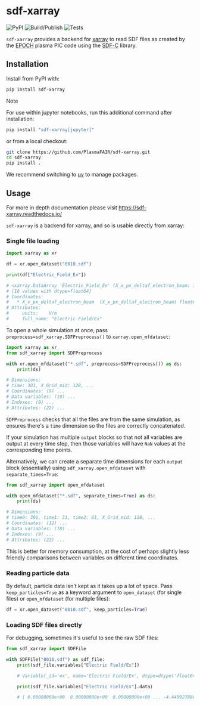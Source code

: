 # sdf-xarray

![PyPI](https://img.shields.io/pypi/v/sdf-xarray?color=blue)
![Build/Publish](https://github.com/PlasmaFAIR/sdf-xarray/actions/workflows/build_publish.yml/badge.svg)
![Tests](https://github.com/PlasmaFAIR/sdf-xarray/actions/workflows/tests.yml/badge.svg)

`sdf-xarray` provides a backend for [xarray](https://xarray.dev) to
read SDF files as created by the [EPOCH](https://epochpic.github.io)
plasma PIC code using the [SDF-C](https://github.com/Warwick-Plasma/SDF_C) library.

## Installation

Install from PyPI with:

```bash
pip install sdf-xarray
```

> [!NOTE]
> For use within jupyter notebooks, run this additional command after installation:
>
> ```bash
> pip install "sdf-xarray[jupyter]"
> ```

or from a local checkout:

```bash
git clone https://github.com/PlasmaFAIR/sdf-xarray.git
cd sdf-xarray
pip install .
```

We recommend switching to [uv](https://docs.astral.sh/uv/) to manage packages.

## Usage

For more in depth documentation please visit  <https://sdf-xarray.readthedocs.io/>

`sdf-xarray` is a backend for xarray, and so is usable directly from
xarray:

### Single file loading

```python
import xarray as xr

df = xr.open_dataset("0010.sdf")

print(df["Electric_Field_Ex"])

# <xarray.DataArray 'Electric_Field_Ex' (X_x_px_deltaf_electron_beam: 16)> Size: 128B
# [16 values with dtype=float64]
# Coordinates:
#   * X_x_px_deltaf_electron_beam  (X_x_px_deltaf_electron_beam) float64 128B 1...
# Attributes:
#     units:    V/m
#     full_name: "Electric Field/Ex"
```

To open a whole simulation at once, pass `preprocess=sdf_xarray.SDFPreprocess()`
to `xarray.open_mfdataset`:

```python
import xarray as xr
from sdf_xarray import SDFPreprocess

with xr.open_mfdataset("*.sdf", preprocess=SDFPreprocess()) as ds:
    print(ds)

# Dimensions:
# time: 301, X_Grid_mid: 128, ...
# Coordinates: (9) ...
# Data variables: (18) ...
# Indexes: (9) ...
# Attributes: (22) ...
```

`SDFPreprocess` checks that all the files are from the same simulation, as
ensures there's a `time` dimension so the files are correctly concatenated.

If your simulation has multiple `output` blocks so that not all variables are
output at every time step, then those variables will have `NaN` values at the
corresponding time points.

Alternatively, we can create a separate time dimensions for each `output` block
(essentially) using `sdf_xarray.open_mfdataset` with `separate_times=True`:

```python
from sdf_xarray import open_mfdataset

with open_mfdataset("*.sdf", separate_times=True) as ds:
    print(ds)

# Dimensions:
# time0: 301, time1: 31, time2: 61, X_Grid_mid: 128, ...
# Coordinates: (12) ...
# Data variables: (18) ...
# Indexes: (9) ...
# Attributes: (22) ...
```

This is better for memory consumption, at the cost of perhaps slightly less
friendly comparisons between variables on different time coordinates.

### Reading particle data

By default, particle data isn't kept as it takes up a lot of space. Pass
`keep_particles=True` as a keyword argument to `open_dataset` (for single files)
or `open_mfdataset` (for multiple files):

```python
df = xr.open_dataset("0010.sdf", keep_particles=True)
```

### Loading SDF files directly

For debugging, sometimes it's useful to see the raw SDF files:

```python
from sdf_xarray import SDFFile

with SDFFile("0010.sdf") as sdf_file:
    print(sdf_file.variables["Electric Field/Ex"])

    # Variable(_id='ex', name='Electric Field/Ex', dtype=dtype('float64'), ...

    print(sdf_file.variables["Electric Field/Ex"].data)

    # [ 0.00000000e+00  0.00000000e+00  0.00000000e+00 ... -4.44992788e+12  1.91704994e+13  0.00000000e+00]
```
